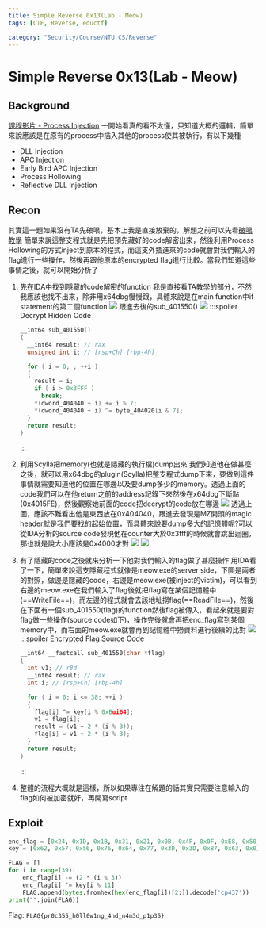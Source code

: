 ```yaml
---
title: Simple Reverse 0x13(Lab - Meow)
tags: [CTF, Reverse, eductf]

category: "Security/Course/NTU CS/Reverse"
---
```


# Simple Reverse 0x13(Lab - Meow)
<!-- more -->

## Background
[課程影片 - Process Injection](https://www.youtube.com/live/4-hgyiCV3ZA?feature=share&t=7028)
一開始看真的看不太懂，只知道大概的邏輯，簡單來說應該是在原有的process中插入其他的process使其被執行，有以下幾種
* DLL Injection
* APC Injection
* Early Bird APC Injection
* Process Hollowing
* Reflective DLL Injection


## Recon
其實這一題如果沒有TA先破哏，基本上我是直接放棄的，解題之前可以先看[破哏教學](https://www.youtube.com/live/4-hgyiCV3ZA?feature=share&t=10348)
簡單來說這整支程式就是先把預先藏好的code解密出來，然後利用Process Hollowing的方式inject到原本的程式，而這支外插進來的code就會對我們輸入的flag進行一些操作，然後再跟他原本的encrypted flag進行比較。當我們知道這些事情之後，就可以開始分析了

1. 先在IDA中找到隱藏的code解密的function
我是直接看TA教學的部分，不然我應該也找不出來，除非用x64dbg慢慢跟，具體來說是在main function中if statement的第二個function
![](https://hackmd.io/_uploads/S1DtpV-K3.png)
跟進去後的sub_401550()
![](https://hackmd.io/_uploads/Sy3R6Vbth.png)
    :::spoiler Decrypt Hidden Code
    ```cpp
    __int64 sub_401550()
    {
      __int64 result; // rax
      unsigned int i; // [rsp+Ch] [rbp-4h]

      for ( i = 0; ; ++i )
      {
        result = i;
        if ( i > 0x3FFF )
          break;
        *(dword_404040 + i) += i % 7;
        *(dword_404040 + i) ^= byte_404020[i & 7];
      }
      return result;
    }
    ```
    :::
2. 利用Scylla把memory(也就是隱藏的執行檔)dump出來
我們知道他在做甚麼之後，就可以用x64dbg的plugin(Scylla)把整支程式dump下來，要做到這件事情就需要知道他的位置在哪邊以及要dump多少的memory。透過上面的code我們可以在他return之前的address記錄下來然後在x64dbg下斷點(0x4015FE)，然後觀察她前面的code把decrypt的code放在哪邊
    ![](https://hackmd.io/_uploads/H1dGJBZth.png)
    透過上圖，應該不難看出他是東西放在0x404040，跟進去發現是MZ開頭的magic header就是我們要找的起始位置，而具體來說要dump多大的記憶體呢?可以從IDA分析的source code發現他在counter大於0x3fff的時候就會跳出迴圈，那也就是說大小應該是0x4000才對
    ![](https://hackmd.io/_uploads/BJEIyS-Kh.png)
    ![](https://hackmd.io/_uploads/ByoTyrWt3.png)

3. 有了隱藏的code之後就來分析一下他對我們輸入的flag做了甚麼操作
用IDA看了一下，簡單來說這支隱藏程式就像是meow.exe的server side，下圖是兩者的對照，做邊是隱藏的code，右邊是meow.exe(被inject的victim)，可以看到右邊的meow.exe在我們輸入了flag後就把flag寫在某個記憶體中(==WriteFile==)，而左邊的程式就會去該地址撈flag(==ReadFile==)，然後在下面有一個sub_401550(flag)的function然後flag被傳入，看起來就是要對flag做一些操作(source code如下)，操作完後就會再把enc_flag寫到某個memory中，而右面的meow.exe就會再到記憶體中撈資料進行後續的比對
    ![](https://hackmd.io/_uploads/HJ4ClHbth.png)
    :::spoiler Encrypted Flag Source Code
    ```cpp
    __int64 __fastcall sub_401550(char *flag)
    {
      int v1; // r8d
      __int64 result; // rax
      int i; // [rsp+Ch] [rbp-4h]

      for ( i = 0; i <= 38; ++i )
      {
        flag[i] ^= key[i % 0xBui64];
        v1 = flag[i];
        result = (v1 + 2 * (i % 3));
        flag[i] = v1 + 2 * (i % 3);
      }
      return result;
    }
    ```
    :::
4. 整體的流程大概就是這樣，所以如果專注在解題的話其實只需要注意輸入的flag如何被加密就好，再開寫script

## Exploit
```python
enc_flag = [0x24, 0x1D, 0x1B, 0x31, 0x21, 0x0B, 0x4F, 0x0F, 0xE8, 0x50, 0x37, 0x5B, 0x08, 0x40, 0x4A, 0x08, 0x1D, 0x11, 0x4A, 0xB8, 0x11, 0x67, 0x3F, 0x67, 0x38, 0x14, 0x3F, 0x19, 0x0B, 0x54, 0xB4, 0x09, 0x63, 0x12, 0x68, 0x2A, 0x45, 0x53, 0x0E]
key = [0x62, 0x57, 0x56, 0x76, 0x64, 0x77, 0x3D, 0x3D, 0x87, 0x63, 0x0]

FLAG = []
for i in range(39):
    enc_flag[i] -= (2 * (i % 3))
    enc_flag[i] ^= key[i % 11]
    FLAG.append(bytes.fromhex(hex(enc_flag[i])[2:]).decode('cp437'))
print("".join(FLAG))
```

Flag: `FLAG{pr0c355_h0ll0w1ng_4nd_n4m3d_p1p35}`